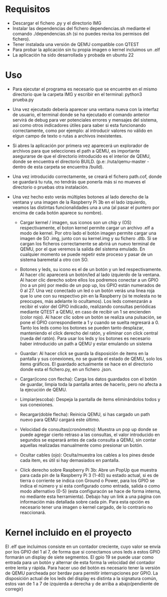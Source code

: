 # Requisitos
+ Descargar el fichero .py y el directorio IMG
+ Instalar las dependencias del fichero dependencias.sh mediante el comando ./dependencias.sh (si no puedes revisa los permisos del fichero).
+ Tener instalada una versión de QEMU compatible con QTEST
+ Para probar la aplicación sin tu propia imagen o kernel incluimos un .elf
+ La aplicación ha sido desarrollada y probada en ubuntu 22

# Uso
+ Para ejecutar el programa es necesario que se encuentre en el mismo directorio que la carpeta IMG y escribir en el terminal: python3 prueba.py

+ Una vez ejecutado debería aparecer una ventana nueva con la interfaz de usuario, el terminal donde se ha ejecutado el comando anterior servirá de debug para ver potenciales errores y mensajes del sistema, asi como otros indicadores útiles para saber si esta funcionando correctamente, como por ejemplo: al introducir valores no válido en elgun campo de texto o rutas a archivos inexistentes.

+ Si abres la aplicación por primera vez aparecerá un explorador de archivos para que selecciones el path a QEMU, es importante asegurarse de que el directorio introducido es el interior de QEMU, donde se encuentra el directorio BUILD. (p.e: /ruta/qemu-master - dentro de esta carpeta se encuentra /build).
+ Una vez introducido correctamente, se creará el fichero path.cof, donde se guardará tu ruta, no tendrás que ponerla más si no mueves el directorio o pruebas otra instalación.

+ Una vez hecho esto verás múltiples botones al lado derecho de la ventana y una imagen de la Raspberry Pi 3b en el lado izquierdo, veamos las distintas funcionalidades una a una (al pasar el puntero por encima de cada botón aparece su nombre).

	- Cargar kernel / imagen, sus iconos son un chip y (OS) respectivamente, el boton kernel permite cargar un archivo .elf a modo de kernel. Por otro lado el botón imagen permite cargar una imagen de SO .img, junto con su kernel.img y su fichero .dtb. Si se cargan los ficheros correctamente se abrirá un nuevo terminal de QEMU, por el que veremos la salida del sistema emulado. En cualquier momento se puede repetir este proceso y pasar de un sistema baremetal a otro con SO.
	
	- Botones y leds, su icono es el de un botón y un led respectivamente. Al hacer clic aparecerá un botón/led al lado izquierdo de la ventana. Al hacer clic derecho sobre ellos los podremos conectar a un GPIO (no a un pin) por medio de un pop up, los GPIO están numerados de 0 al 27. Una vez conectado un led o un botón verás una linea roja que lo une con su respectivo pin en la Raspberry (si te molesta no te preocupes, más adelante lo ocultamos). Los leds comenzarán a recibir el valor del GPIO indicado, realizando consultas periódicas mediante QTEST a QEMU, en caso de recibir un 1 se encienden (color rojo). Al hacer clic sobre un botón se realiza una pulsación, se pone el GPIO correspondiente a 1 y cuando se suelta regresará a 0. Tanto los leds como los botones se pueden tanto desplazar, manteniendo el click derecho del ratón, y eliminar con click central (rueda del ratón). Para usar los leds y los botones es necesario haber introducido un path a QEMU y estar emulando un sistema
	
	- Guardar: Al hacer click se guarda la disposición de items en la pantalla y sus conexiones, no se guarda el estado de QEMU, solo los items gráficos. El guardado actualmente se hace en el directorio donde esta el fichero.py, en un fichero .json.
	
	- Cargar(icono con flecha): Carga los datos guardados con el botón de guardar, limpia toda la pantalla antes de hacerlo, pero no afecta a la ejecución de QEMU.
	
	- Limpiar(escoba): Despeja la pantalla de items eliminándolos todos y sus conexiones.
	
	- Recargar(doble flecha): Reinicia QEMU, si has cargado un path nuevo para QEMU cargará este último.
	
	- Velocidad de consultas(cronómetro): Muestra un pop up donde se puede agregar cierto retraso a las consultas, el valor introducido en segundos se esperará antes de cada consulta a QEMU, sin contar aquellas realizadas manualmente como presionar un botón.
	
	- Ocultar cables (ojo): Oculta/muestra los cables a los pines desde cada item, es útil si hay demasiados en pantalla.
	
	- Click derecho sobre Raspberry Pi 3b: Abre un PopUp que muestra para cada pin de la Raspberry Pi 3 (1-40) su estado actual, si es de tierra o corriente se indica con Ground o Power, para los GPIO se indica el número y si esta configurado como entrada, salida o como modo alternativo (0-5) (esta configuracón se hace de forma interna, no mediante esta herramienta). Debajo hay un link a una página con información más detallada sobre cada pin. Para esta opción es necesario tener una imagen o kernel cargado, de lo contrario no reaccionará.
	
	
# Kernel incluido en el proyecto
El .elf que incluimos consiste en un contador creciente, cuyo valor se envía por los GPIO del 1 al 7, de forma que si conectamos unos leds a estos GPIO formarán un display de siete segmentos. El gpio 19 se puede usar como entrada para un botón y alternar de esta forma la velocidad del contador entre lenta y rápida. Para hacer uso del botón es necesario tener la versión de QEMU parcheada por berdav para permitir interrupciones por GPIO.
La disposición actual de los leds del display es distinta a la signatura común, estos van de 1 a 7 de izquierda a derecha y de arriba a abajo(pendiente de corregir)
